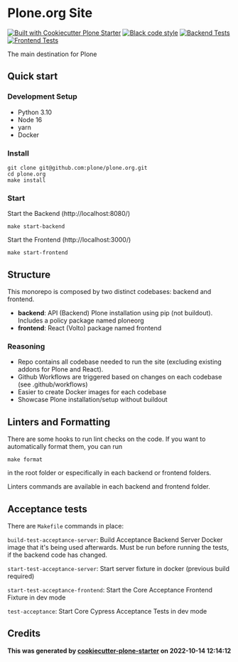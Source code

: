 # Plone.org Site

[![Built with Cookiecutter Plone Starter](https://img.shields.io/badge/built%20with-Cookiecutter%20Plone%20Starter-0083be.svg?logo=cookiecutter)](https://github.com/collective/cookiecutter-plone-starter/)
[![Black code style](https://img.shields.io/badge/code%20style-black-000000.svg)](https://github.com/ambv/black)
[![Backend Tests](https://github.com/plone/plone.org/actions/workflows/backend.yml/badge.svg)](https://github.com/plone/plone.org/actions/workflows/backend.yml)
[![Frontend Tests](https://github.com/plone/plone.org/actions/workflows/frontend.yml/badge.svg)](https://github.com/plone/plone.org/actions/workflows/frontend.yml)

The main destination for Plone

## Quick start

### Development Setup

- Python 3.10
- Node 16
- yarn
- Docker

### Install

```shell
git clone git@github.com:plone/plone.org.git
cd plone.org
make install
```

### Start

Start the Backend (http://localhost:8080/)

```shell
make start-backend
```

Start the Frontend (http://localhost:3000/)

```shell
make start-frontend
```

## Structure

This monorepo is composed by two distinct codebases: backend and frontend.

- **backend**: API (Backend) Plone installation using pip (not buildout). Includes a policy package named ploneorg
- **frontend**: React (Volto) package named frontend

### Reasoning

- Repo contains all codebase needed to run the site (excluding existing addons for Plone and React).
- Github Workflows are triggered based on changes on each codebase (see .github/workflows)
- Easier to create Docker images for each codebase
- Showcase Plone installation/setup without buildout

## Linters and Formatting

There are some hooks to run lint checks on the code. If you want to automatically format them, you can run

`make format`

in the root folder or especifically in each backend or frontend folders.

Linters commands are available in each backend and frontend folder.

## Acceptance tests

There are `Makefile` commands in place:

`build-test-acceptance-server`: Build Acceptance Backend Server Docker image that it's being used afterwards. Must be run before running the tests, if the backend code has changed.

`start-test-acceptance-server`: Start server fixture in docker (previous build required)

`start-test-acceptance-frontend`: Start the Core Acceptance Frontend Fixture in dev mode

`test-acceptance`: Start Core Cypress Acceptance Tests in dev mode

## Credits

**This was generated by [cookiecutter-plone-starter](https://github.com/collective/cookiecutter-plone-starter) on 2022-10-14 12:14:12**
